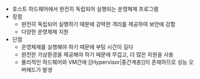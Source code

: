 - 호스트 하드웨어에서 완전히 독립되어 실행되는 운영체제 프로그램
- 장점
	- 완전히 독립되어 실행하기 때문에 강력한 격리를 제공하여 보안에 강함
	- 다양한 운영체제 지원
- 단점
	- 운영체제를 실행해야 하기 때문에 부팅 시간이 길다
	- 완전한 가상환경을 제공해야 하기 때문에 무겁고, 더 많은 자원을 사용
	- 물리적인 하드웨어와 VM간에 [[Hypervisor|중간계층]]이 존재하므로 성능 오버헤드가 발생